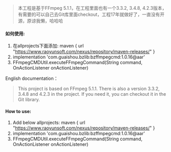 > 本工程是基于FFmpeg 5.1.1，在工程里面也有一个3.3.2, 3.4.8, 4.2.3版本，有需要的可以自己去Git库里面checkout，工程17年就做好了，一直没有开源，原谅我懒，哈哈哈

#### 如何使用:

1. 在allprojects下面添加:  maven { url "https://www.raoyunsoft.com/nexus/repository/maven-releases/" }
2. implementation 'com.guaishou.bzlib:bzffmpegcmd:1.0.16@aar'
3. FFmpegCMDUtil.executeFFmpegCommand(String command, OnActionListener onActionListener)



English documentation：

> This project is based on FFmpeg 5.1.1. There is also a version 3.3.2, 3.4.8 and 4.2.3 in the project. If you need it, you can checkout it in the Git library.



#### How to use:

1. Add below allprojects:  maven { url "https://www.raoyunsoft.com/nexus/repository/maven-releases/" }
2. implementation 'com.guaishou.bzlib:bzffmpegcmd:1.0.16@aar'
3. FFmpegCMDUtil.executeFFmpegCommand(String command, OnActionListener onActionListener)


